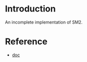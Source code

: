 

# Introduction

An incomplete implementation of SM2.


# Reference
- [doc](http://staff.ustc.edu.cn/~syang/docs/SM2-ECC-ALG.pdf)